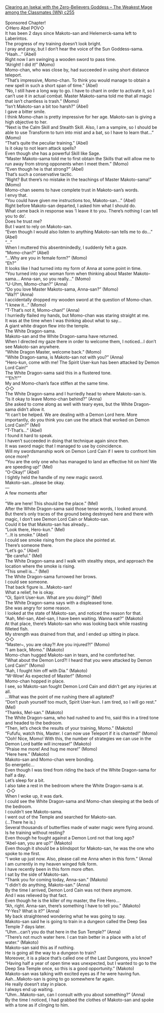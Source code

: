 [Clearing an Isekai with the Zero-Believers Goddess – The Weakest Mage among the Classmates (WN) c255](https://isekailunatic.com/2021/03/20/wm-chapter-255-hero-abel-thinks-about-makoto/)
<br/><br/>
Sponsored Chapter!<br/>
◇Hero Abel POV◇<br/>
It has been 2 days since Makoto-san and Helemerck-sama left to Laberintos.<br/>
The progress of my training doesn’t look bright. <br/>
I pray and pray, but I don’t hear the voice of the Sun Goddess-sama. <br/>
“Haah…” (Abel)<br/>
Right now I am swinging a wooden sword to pass time.<br/>
“Alright! I did it!” (Momo)<br/>
Momo-chan, who was close by, had succeeded in using short distance teleport.<br/>
“That’s impressive, Momo-chan. To think you would manage to obtain a new spell in such a short span of time.” (Abel)<br/>
“No, I still have a long way to go. I have to chant in order to activate it, so I can’t use it in actual combat. Master Makoto-sama told me that all magic that isn’t chantless is trash.” (Momo)<br/>
“Isn’t Makoto-san a bit too harsh?” (Abel)<br/>
I gave a bitter smile.<br/>
I think Momo-chan is pretty impressive for her age. Makoto-san is giving a high objective to her.<br/>
“Next is the Calm Skill and Stealth Skill. Also, I am a vampire, so I should be able to use Transform to turn into mist and a bat, so I have to learn that…” (Momo)<br/>
“That’s quite the peculiar training.” (Abel)<br/>
Is it okay to not learn attack spells?<br/>
Even though she has a powerful Skill like Sage.<br/>
“Master Makoto-sama told me to first obtain the Skills that will allow me to run away from strong opponents when I meet them.” (Momo)<br/>
“Even though he is that strong?” (Abel)<br/>
That’s such a conservative tactic.<br/>
“Right? But there’s no mistake in the teachings of Master Makoto-sama!” (Momo)<br/>
Momo-chan seems to have complete trust in Makoto-san’s words.<br/>
I envy that.<br/>
“You could have given me instructions too, Makoto-san…” (Abel)<br/>
Right before Makoto-san departed, I asked him what I should do.<br/>
What came back in response was ‘I leave it to you. There’s nothing I can tell you to do’.<br/>
Does he trust me?<br/>
But I want to rely on Makoto-san.<br/>
“Even though I would also listen to anything Makoto-san tells me to do…” (Abel)<br/>
“…”<br/>
When I muttered this absentmindedly, I suddenly felt a gaze.<br/>
“Momo-chan?” (Abel)<br/>
“…Why are you in female form?” (Momo)<br/>
“Eh?” <br/>
It looks like I had turned into my form of Anna at some point in time.<br/>
“You turned into your woman form when thinking about Master Makoto-sama… Anna-san, so you really…” (Momo)<br/>
“U-Uhm, Momo-chan?” (Anna)<br/>
“Do you love Master Makoto-sama, Anna-san?” (Momo)<br/>
“Wa?!” (Anna)<br/>
I accidentally dropped my wooden sword at the question of Momo-chan.<br/>
“I knew it…” (Momo)<br/>
“T-That’s not it, Momo-chan!” (Anna)<br/>
I hurriedly flailed my hands, but Momo-chan was staring straight at me.<br/>
It was at the time when I was thinking about what to say…<br/>
A giant white dragon flew into the temple.<br/>
The White Dragon-sama. <br/>
Makoto-san and the White Dragon-sama have returned.<br/>
When I directed my gaze there in order to welcome them, I noticed…I don’t see Makoto-san anywhere.<br/>
“White Dragon Master, welcome back.” (Momo)<br/>
“White Dragon-sama, is Makoto-san not with you?” (Anna)<br/>
“Hero-kun, come with me! The Spirit User-kun has been attacked by Demon Lord Cain!” <br/>
The White Dragon-sama said this in a flustered tone. <br/>
““Eh?!””<br/>
My and Momo-chan’s face stiffen at the same time.<br/>
◇◇<br/>
The White Dragon-sama and I hurriedly head to where Makoto-san is.<br/>
“Is it okay to leave Momo-chan behind?” (Anna)<br/>
She asked to come along as well with teary eyes, but the White Dragon-sama didn’t allow it. <br/>
“It can’t be helped. We are dealing with a Demon Lord here. More importantly, do you think you can use the attack that worked on Demon Lord Cain?” (Mel)<br/>
“T-That’s…” (Abel)<br/>
I found it hard to speak.<br/>
I haven’t succeeded in doing that technique again since then.<br/>
It was sword magic that I managed to use by coincidence.<br/>
Will my swordsmanship work on Demon Lord Cain if I were to confront him once more?<br/>
“You are the only one who has managed to land an effective hit on him! We are speeding up!” (Mel)<br/>
“O-Okay!” (Abel)<br/>
I tightly held the handle of my new magic sword.<br/>
Makoto-san…please be okay.<br/>
—<br/>
A few moments after<br/>
.<br/>
“We are here! This should be the place.” (Mel)<br/>
After the White Dragon-sama said those tense words, I looked around.<br/>
But there’s only traces of the ground being destroyed here and there with magic, I don’t see Demon Lord Cain or Makoto-san.<br/>
Could it be that Makoto-san has already…<br/>
“Look there, Hero-kun.” (Mel)<br/>
“…It is smoke.” (Abel)<br/>
I could see smoke rising from the place she pointed at.<br/>
There’s someone there.<br/>
“Let’s go.” (Abel)<br/>
“Be careful.” (Mel)<br/>
The White Dragon-sama and I walk with stealthy steps, and approach the location where the smoke is rising. <br/>
“This smell is…” (Mel)<br/>
The White Dragon-sama furrowed her brows. <br/>
I could see someone.<br/>
That back figure is…Makoto-san!<br/>
What a relief, he is okay.<br/>
“Oi, Spirit User-kun. What are you doing?” (Mel)<br/>
The White Dragon-sama says with a displeased tone.<br/>
She was angry for some reason.<br/>
I looked at the state of Makoto-san, and noticed the reason for that.<br/>
“Aah, Mel-san, Abel-san, I have been waiting. Wanna eat?” (Makoto)<br/>
At that place, there’s Makoto-san who was looking back while roasting filleted fish.<br/>
My strength was drained from that, and I ended up sitting in place.<br/>
◇◇<br/>
“Master~, you are okay?! Are you injured?!” (Momo)<br/>
“I am back, Momo.” (Makoto)<br/>
Momo-chan hugged Makoto-san in tears, and he comforted her.<br/>
“What about the Demon Lord?! I heard that you were attacked by Demon Lord Cain!” (Momo)<br/>
“Aah, I fought him off with Dia.” (Makoto)<br/>
“W-Wow! As expected of Master!” (Momo)<br/>
Momo-chan hopped in place.<br/>
I see, so Makoto-san fought Demon Lord Cain and didn’t get any injuries at all.<br/>
…What was the point of me rushing there all agitated?<br/>
“Don’t push yourself too much, Spirit User-kun. I am tired, so I will go rest.” (Mel)<br/>
“Thanks, Mel-san.” (Makoto)<br/>
The White Dragon-sama, who had rushed to and fro, said this in a tired tone and headed to the bedroom.<br/>
“Then, let’s check the results of your training, Momo.” (Makoto)<br/>
“Fufufu, watch this, Master. I can now use Teleport if it is chanted!” (Momo)<br/>
“Ooh! Nice, Momo! With this, the number of strategies we can use in the Demon Lord battle will increase!” (Makoto)<br/>
“Praise me more! And hug me more!” (Momo)<br/>
“Here here.” (Makoto)<br/>
Makoto-san and Momo-chan were bonding.<br/>
So energetic…<br/>
Even though I was tired from riding the back of the White Dragon-sama for half a day.<br/>
Let’s sleep for a bit.<br/>
I also take a rest in the bedroom where the White Dragon-sama is at.<br/>
 ◇◇<br/>
When I woke up, it was dark.<br/>
I could see the White Dragon-sama and Momo-chan sleeping at the beds of the bedroom.<br/>
I couldn’t see Makoto-sama. <br/>
I went out of the Temple and searched for Makoto-san.<br/>
(…There he is.) <br/>
Several thousands of butterflies made of water magic were flying around.<br/>
Is he training without resting?<br/>
Even though he fought against a Demon Lord not that long ago? <br/>
“Abel-san, you are up?” (Makoto)<br/>
Even though it should be a blindspot for Makoto-san, he was the one who spoke to me first.<br/>
“I woke up just now. Also, please call me Anna when in this form.” (Anna)<br/>
I am currently in my heaven winged folk form.<br/>
I have recently been in this form more often.<br/>
I sat by the side of Makoto-san.<br/>
“Thank you for coming today, Anna-san.” (Makoto)<br/>
“I didn’t do anything, Makoto-san.” (Anna)<br/>
By the time I arrived, Demon Lord Cain was not there anymore.<br/>
And I was relieved by that fact.<br/>
Even though he is the killer of my master, the Fire Hero…<br/>
“Ah, right. Anna-san, there’s something I have to tell you.” (Makoto)<br/>
“Y-Yes? What is it?” (Anna)<br/>
My back straightened wondering what he was going to say.<br/>
Makoto-san said he is going to train in a dungeon called the Deep Sea Temple 7 days later.<br/>
“Uhm…can’t you do that here in the Sun Temple?” (Anna)<br/>
“There’s not much water here. I can train better in a place with a lot of water.” (Makoto)<br/>
Makoto-san said this as if nothing.<br/>
He is going all the way to a dungeon to train?<br/>
Moreover, it is a place that’s called one of the Last Dungeons, you know?<br/>
“Having half a year of open time was unexpected, but I wanted to go to the Deep Sea Temple once, so this is a good opportunity.” (Makoto)<br/>
Makoto-san was talking with excited eyes as if he were having fun.<br/>
Aah…Makoto-san is going to go somewhere far again.<br/>
He really doesn’t stay in place.<br/>
I always end up waiting.<br/>
“Uhm…Makoto-san, can I consult with you about something?” (Anna)<br/>
By the time I noticed, I had grabbed the clothes of Makoto-san and spoke with a tone as if clinging to him.<br/>
 